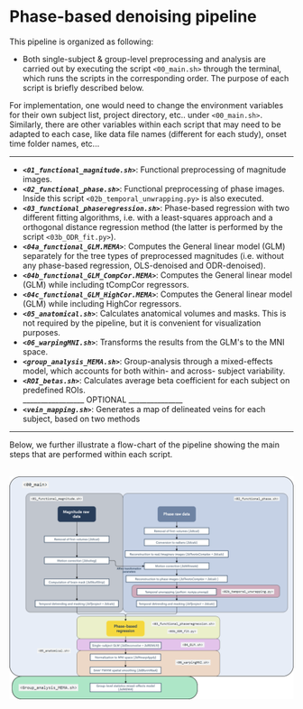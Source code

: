 # Phase-based denoising pipeline

This pipeline is organized as following:

* Both single-subject & group-level preprocessing and analysis are carried out by executing the script `<00_main.sh>` through the terminal, which runs the scripts in the corresponding order. The purpose of each script is briefly described below.

For implementation, one would need to change the environment variables for their own subject list, project directory, etc.. under `<00_main.sh>`. Similarly, there are other variables within each script that may need to be adapted to each case, like data file names (different for each study), onset time folder names, etc... <br/>
_________________
* ***`<01_functional_magnitude.sh>`***: Functional preprocessing of magnitude images. <br/>
* ***`<02_functional_phase.sh>`***: Functional preprocessing of phase images. Inside this script `<02b_temporal_unwrapping.py>` is also executed. <br/>
* ***`<03_functional_phaseregression.sh>`***: Phase-based regression with two different fitting algorithms, i.e. with a least-squares approach and a orthogonal distance regression method (the latter is performed by the script `<03b_ODR_fit.py>`). <br/>
* ***`<04a_functional_GLM.MEMA>`***: Computes the General linear model (GLM) separately for the tree types of preprocessed magnitudes (i.e. without any phase-based regression, OLS-denoised and ODR-denoised). <br/>
* ***`<04b_functional_GLM_CompCor.MEMA>`***: Computes the General linear model (GLM) while including tCompCor regressors. <br/>
* ***`<04c_functional_GLM_HighCor.MEMA>`***: Computes the General linear model (GLM) while including HighCor regressors. <br/>
* ***`<05_anatomical.sh>`***: Calculates anatomical volumes and masks. This is not required by the pipeline, but it is convenient for visualization purposes. <br/>
* ***`<06_warpingMNI.sh>`***: Transforms the results from the GLM's to the MNI space. <br/>
* ***`<group_analysis_MEMA.sh>`***: Group-analysis through a mixed-effects model, which accounts for both within- and across- subject variability. <br/>
* ***`<ROI_betas.sh>`***: Calculates average beta coefficient for each subject on predefined ROIs. <br/>
_________________ OPTIONAL _______________
* ***`<vein_mapping.sh>`***: Generates a map of delineated veins for each subject, based on two methods <br/>
__________________________________________

Below, we further illustrate a flow-chart of the pipeline showing the main steps that are performed within each script. <br/>
<br/>

<img src="Flow_Chart_Pipeline.png"> 
